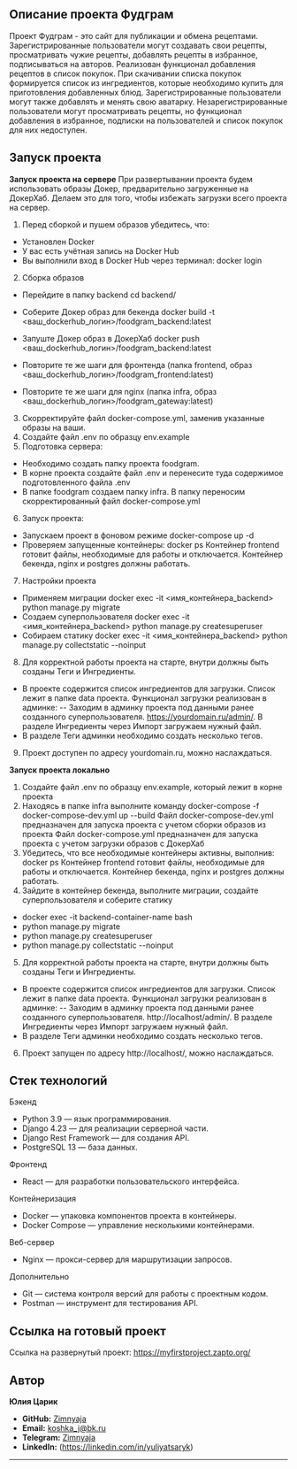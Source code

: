 ## Описание проекта Фудграм
Проект Фудграм - это сайт для публикации и обмена рецептами.
Зарегистрированные пользователи могут создавать свои рецепты, просматривать чужие рецепты, добавлять рецепты в избранное, подписываться на авторов. Реализован функционал добавления рецептов в список покупок. При скачивании списка покупок формируется список из ингредиентов, которые необходимо купить для приготовления добавленных блюд. Зарегистрированные пользователи могут также добавлять и менять свою аватарку. 
Незарегистрированные пользователи могут просматривать рецепты, но функционал добавления в избранное, подписки на пользователей и список покупок для них недоступен. 

## Запуск проекта
**Запуск проекта на сервере**
При развертывании проекта будем использовать образы Докер, предварительно загруженные на ДокерХаб. 
Делаем это для того, чтобы избежать загрузки всего проекта на сервер. 
1. Перед сборкой и пушем образов убедитесь, что:
- Установлен Docker
- У вас есть учётная запись на Docker Hub
- Вы выполнили вход в Docker Hub через терминал: docker login
2. Сборка образов
- Перейдите в папку backend  cd backend/
- Соберите Докер образ для бекенда docker build -t <ваш_dockerhub_логин>/foodgram_backend:latest
- Запуште Докер образ в ДокерХаб docker push <ваш_dockerhub_логин>/foodgram_backend:latest

- Повторите те же шаги для фронтенда (папка frontend, образ <ваш_dockerhub_логин>/foodgram_frontend:latest)
- Повторите те же шаги для nginx (папка infra, образ <ваш_dockerhub_логин>/foodgram_gateway:latest)
3. Скорректируйте файл docker-compose.yml, заменив указанные образы на ваши. 
4. Создайте файл .env  по образцу env.example
5. Подготовка сервера:
- Необходимо создать папку проекта foodgram.
- В корне проекта создайте файл .env и перенесите туда содержимое подготовленного файла .env
- В папке foodgram создаем папку infra. В папку переносим скорректированный файл docker-compose.yml
6. Запуск проекта:
- Запускаем проект в фоновом режиме docker-compose up -d
- Проверяем запущенные контейнеры: docker ps
Контейнер frontend готовит файлы, необходимые для работы и отключается.
Контейнер бекенда, nginx и postgres должны работать. 
7. Настройки проекта
- Применяем миграции  docker exec -it <имя_контейнера_backend> python manage.py migrate
- Создаем суперпользователя docker exec -it <имя_контейнера_backend> python manage.py createsuperuser
- Собираем статику docker exec -it <имя_контейнера_backend> python manage.py collectstatic --noinput
8. Для корректной работы проекта на старте, внутри должны быть созданы Теги и Ингредиенты.
- В проекте содержится список ингредиентов для загрузки. Список лежит в папке data проекта. Функционал загрузки реализован в админке:
-- Заходим в админку проекта под данными ранее созданного суперпользователя. https://yourdomain.ru/admin/.
   В разделе Ингредиенты через Импорт загружаем нужный файл.
- В разделе Теги админки необходимо создать несколько тегов.
9. Проект доступен по адресу yourdomain.ru, можно наслаждаться.

**Запуск проекта локально**
1. Создайте файл .env по образцу env.example, который лежит в корне проекта
2. Находясь в папке infra выполните команду docker-compose -f docker-compose-dev.yml up --build
Файл docker-compose-dev.yml предназначен для запуска проекта с учетом сборки образов из проекта
Файл docker-compose.yml предназначен для запуска проекта с учетом загрузки образов с ДокерХаб
3. Убедитесь, что все необходимые контейнеры активны, выполнив: docker ps
Контейнер frontend готовит файлы, необходимые для работы и отключается.
Контейнер бекенда, nginx и postgres должны работать. 
4. Зайдите в контейнер бекенда, выполните миграции, создайте суперпользователя и соберите статику 
- docker exec -it backend-container-name bash
- python manage.py migrate
- python manage.py createsuperuser
- python manage.py collectstatic --noinput
5. Для корректной работы проекта на старте, внутри должны быть созданы Теги и Ингредиенты.
- В проекте содержится список ингредиентов для загрузки. Список лежит в папке data проекта. Функционал загрузки реализован в админке:
-- Заходим в админку проекта под данными ранее созданного суперпользователя. http://localhost/admin/.
   В разделе Ингредиенты через Импорт загружаем нужный файл.
- В разделе Теги админки необходимо создать несколько тегов.
6. Проект запущен по адресу http://localhost/, можно наслаждаться. 


## Стек технологий

Бэкенд
- Python 3.9 — язык программирования.
- Django 4.23 — для реализации серверной части.
- Django Rest Framework — для создания API.
- PostgreSQL 13 — база данных.

Фронтенд
- React — для разработки пользовательского интерфейса.

Контейнеризация
- Docker — упаковка компонентов проекта в контейнеры.
- Docker Compose — управление несколькими контейнерами.

Веб-сервер
- Nginx — прокси-сервер для маршрутизации запросов.

Дополнительно
- Git — система контроля версий для работы с проектным кодом.
- Postman — инструмент для тестирования API.

## Ссылка на готовый проект
Ссылка на развернутый проект: https://myfirstproject.zapto.org/

## Автор

**Юлия Царик**  

- **GitHub:** [Zimnyaja](https://github.com/zimnyaja)
- **Email:** koshka_j@bk.ru
- **Telegram:** [Zimnyaja](https://t.me/zimnyaja)
- **LinkedIn:** (https://linkedin.com/in/yuliyatsaryk)

---
